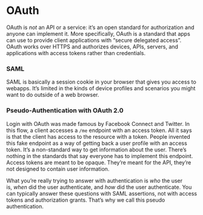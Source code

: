 # OAuth

OAuth is _not_ an API or a service: it’s an open standard for authorization and anyone can implement it. More specifically, OAuth is a standard that apps can use to provide client applications with “secure delegated access”. OAuth works over HTTPS and authorizes devices, APIs, servers, and applications with access tokens rather than credentials.

### SAML

SAML is basically a session cookie in your browser that gives you access to webapps. It’s limited in the kinds of device profiles and scenarios you might want to do outside of a web browser.

### Pseudo-Authentication with OAuth 2.0

Login with OAuth was made famous by Facebook Connect and Twitter. In this flow, a client accesses a `/me` endpoint with an access token. All it says is that the client has access to the resource with a token. People invented this fake endpoint as a way of getting back a user profile with an access token. It’s a non-standard way to get information about the user. There’s nothing in the standards that say everyone has to implement this endpoint. Access tokens are meant to be opaque. They’re meant for the API, they’re not designed to contain user information.

What you’re really trying to answer with authentication is _who_ the user is, _when_ did the user authenticate, and _how_ did the user authenticate. You can typically answer these questions with SAML assertions, not with access tokens and authorization grants. That’s why we call this pseudo authentication.